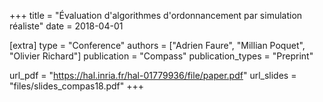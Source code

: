 +++
title = "Évaluation d'algorithmes d'ordonnancement par simulation réaliste"
date = 2018-04-01

[extra]
type = "Conference"
authors = ["Adrien Faure", "Millian Poquet", "Olivier Richard"]
publication = "Compass"
publication_types = "Preprint"

url_pdf = "https://hal.inria.fr/hal-01779936/file/paper.pdf"
url_slides = "files/slides_compas18.pdf"
+++

